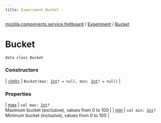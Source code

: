 ```yaml
---
title: Experiment.Bucket - 
---
```


[mozilla.components.service.fretboard](../../index.html) / [Experiment](../index.html) / [Bucket](./index.html)

# Bucket

`data class Bucket`

### Constructors

| [&lt;init&gt;](-init-.html) | `Bucket(max: `[`Int`](https://kotlinlang.org/api/latest/jvm/stdlib/kotlin/-int/index.html)`? = null, min: `[`Int`](https://kotlinlang.org/api/latest/jvm/stdlib/kotlin/-int/index.html)`? = null)` |

### Properties

| [max](max.html) | `val max: `[`Int`](https://kotlinlang.org/api/latest/jvm/stdlib/kotlin/-int/index.html)`?`<br>Maximum bucket (exclusive), values from 0 to 100 |
| [min](min.html) | `val min: `[`Int`](https://kotlinlang.org/api/latest/jvm/stdlib/kotlin/-int/index.html)`?`<br>Minimum bucket (inclusive), values from 0 to 100 |

